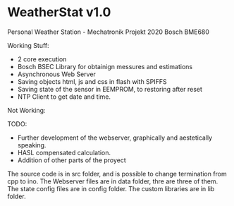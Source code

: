 # WeatherStat v1.0
Personal Weather Station - Mechatronik Projekt 2020 Bosch BME680

Working Stuff:
- 2 core execution
- Bosch BSEC Library for obtainign messures and estimations
- Asynchronous Web Server
- Saving objects html, js and css in flash with SPIFFS
- Saving state of the sensor in EEMPROM, to restoring after reset
- NTP Client to get date and time.

Not Working:


TODO:
- Further development of the webserver, graphically and aestetically speaking.
- HASL compensated calculation.
- Addition of other parts  of the proyect

The source code is in src folder, and is possible to change termination from cpp to ino.
The Webserver files are in data folder, thre are three of them.
The state config files are in config folder.
The custom libraries are in lib folder.
